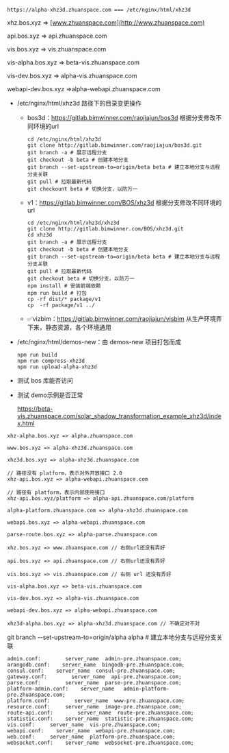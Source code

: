 ```
https://alpha-xhz3d.zhuanspace.com === /etc/nginx/html/xhz3d
```









xhz.bos.xyz => [www.zhuanspace.com](http://www.zhuanspace.com)

api.bos.xyz => api.zhuanspace.com

vis.bos.xyz => vis.zhuanspace.com

vis-alpha.bos.xyz => beta-vis.zhuanspace.com

vis-dev.bos.xyz => alpha-vis.zhuanspace.com

webapi-dev.bos.xyz =>alpha-webapi.zhuanspace.com





- /etc/nginx/html/xhz3d 路径下的目录变更操作

  - bos3d：https://gitlab.bimwinner.com/raojiajun/bos3d 根据分支修改不同环境的url

    ```
    cd /etc/nginx/html/xhz3d
    git clone http://gitlab.bimwinner.com/raojiajun/bos3d.git
    git branch -a # 展示远程分支
    git checkout -b beta # 创建本地分支
    git branch --set-upstream-to=origin/beta beta # 建立本地分支与远程分支关联
    git pull # 拉取最新代码
    git checkount beta # 切换分支，以防万一
    ```

    

  - v1：https://gitlab.bimwinner.com/BOS/xhz3d 根据分支修改不同环境的url

    ``` -f
    cd /etc/nginx/html/xhz3d/xhz3d
    git clone http://gitlab.bimwinner.com/BOS/xhz3d.git
    cd xhz3d
    git branch -a # 展示远程分支
    git checkout -b beta # 创建本地分支
    git branch --set-upstream-to=origin/beta beta # 建立本地分支与远程分支关联
    git pull # 拉取最新代码
    git checkout beta # 切换分支，以防万一
    npm install # 安装前端依赖
    npm run build # 打包
    cp -rf dist/* package/v1
    cp  -rf package/v1 ../
    ```

  - ✅vizbim：https://gitlab.bimwinner.com/raojiajun/visbim 从生产环境弄下来，静态资源，各个环境通用

    

- /etc/nginx/html/demos-new：由 demos-new 项目打包而成

  ```
  npm run build
  npm run compress-xhz3d
  npm run upload-alpha-xhz3d
  ```

  







- 测试 bos 库能否访问

- 测试 demo示例是否正常

  https://beta-vis.zhuanspace.com/solar_shadow_transformation_example_xhz3d/index.html










```
xhz-alpha.bos.xyz => alpha.zhuanspace.com

www.bos.xyz => alpha-xhz3d.zhuanspace.com

xhz3d.bos.xyz => alpha-xhz3d.zhuanspace.com

// 路径没有 platform，表示对外开放接口 2.0
xhz-api.bos.xyz => alpha-webapi.zhuanspace.com 

// 路径有 platform，表示内部使用接口
xhz-api.bos.xyz/platform => alpha-api.zhuanspace.com/platform

alpha-platform.zhuanspace.com => alpha-xhz3d.zhuanspace.com 

webapi.bos.xyz => alpha-webapi.zhuanspace.com

parse-route.bos.xyz => alpha-parse.zhuanspace.com

xhz.bos.xyz => www.zhuanspace.com // 右侧url还没有弄好

api.bos.xyz => api.zhuanspace.com // 右侧url还没有弄好

vis.bos.xyz => vis.zhuanspace.com // 右侧 url 还没有弄好

vis-alpha.bos.xyz => beta-vis.zhuanspace.com

vis-dev.bos.xyz => alpha-vis.zhuanspace.com

webapi-dev.bos.xyz => alpha-webapi.zhuanspace.com

xhz3d-alpha.bos.xyz => alpha-xhz3d.zhuanspace.com // 不确定对不对
```







git branch --set-upstream-to=origin/alpha alpha # 建立本地分支与远程分支关联









```
admin.conf:        server_name  admin-pre.zhuanspace.com;
arangodb.conf:    server_name  bingodb-pre.zhuanspace.com;
consul.conf:    server_name  consul-pre.zhuanspace.com;
gateway.conf:        server_name  api-pre.zhuanspace.com;
parse.conf:        server_name  parse-pre.zhuanspace.com;
platform-admin.conf:    server_name   admin-platform-pre.zhuanspace.com;
platform.conf:        server_name  www-pre.zhuanspace.com;
resource.conf:     server_name  image-pre.zhuanspace.com;
route-api.conf:        server_name  route-pre.zhuanspace.com;
statistic.conf:    server_name  statistic-pre.zhuanspace.com;
vis.conf:     server_name  vis-pre.zhuanspace.com;
webapi.conf:    server_name  webapi-pre.zhuanspace.com;
web.conf:     server_name  platform-pre.zhuanspace.com;
websocket.conf:    server_name  websocket-pre.zhuanspace.com;
```

